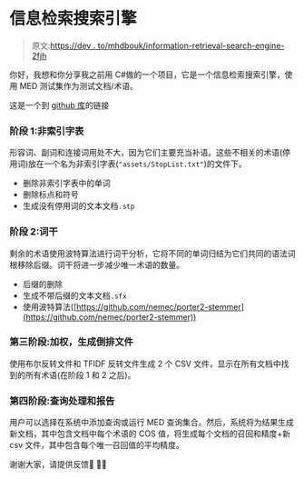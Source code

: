 # 信息检索搜索引擎

> 原文:[https://dev . to/mhdbouk/information-retrieval-search-engine-2fjh](https://dev.to/mhdbouk/information-retrieval-search-engine-2fjh)

你好，我想和你分享我之前用 C#做的一个项目，它是一个信息检索搜索引擎，使用 MED 测试集作为测试文档/术语。

这是一个到 [github 库](https://github.com/mhdbouk/ir)的链接

### [](#phase-1-stoplist)阶段 1:非索引字表

形容词、副词和连接词用处不大，因为它们主要充当补语。这些不相关的术语(停用词)放在一个名为非索引字表(`"assets/StopList.txt"`)的文件下。

*   删除非索引字表中的单词
*   删除标点和符号
*   生成没有停用词的文本文档`.stp`

### [](#phase-2-stemming)阶段 2:词干

剩余的术语使用波特算法进行词干分析，它将不同的单词归结为它们共同的语法词根移除后缀。词干将进一步减少唯一术语的数量。

*   后缀的删除
*   生成不带后缀的文本文档`.sfx`
*   使用波特算法([https://github.com/nemec/porter2-stemmer](https://github.com/nemec/porter2-stemmer))

### [](#phase-3-weighting-generating-of-inverted-file)第三阶段:加权，生成倒排文件

使用布尔反转文件和 TFIDF 反转文件生成 2 个 CSV 文件，显示在所有文档中找到的所有术语(在阶段 1 和 2 之后)。

### [](#phase-4-query-processing-and-reporting)第四阶段:查询处理和报告

用户可以选择在系统中添加查询或运行 MED 查询集合。然后，系统将为结果生成新文档，其中包含文档中每个术语的 COS 值，将生成每个文档的召回和精度+新 csv 文件，其中包含每个唯一召回值的平均精度。

谢谢大家，请提供反馈👀 🐱‍👤